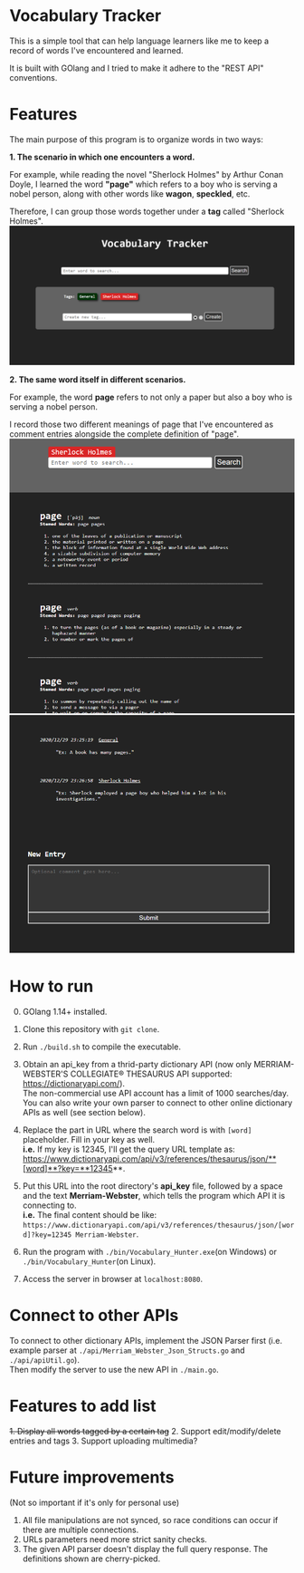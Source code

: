 # Vocabulary Tracker

This is a simple tool that can help language learners like me to keep a record of words I've encountered and learned.<br>

It is built with GOlang and I tried to make it adhere to the "REST API" conventions.

# Features
The main purpose of this program is to organize words in two ways:

**1. The scenario in which one encounters a word.**<br>

For example, while reading the novel "Sherlock Holmes" by Arthur Conan Doyle, I learned the word **"page"** which refers to a boy who is serving a nobel person, along with  other words like **wagon**, **speckled**, etc.

Therefore, I can group those words together under a **tag** called "Sherlock Holmes".
![HomePage](https://github.com/Hackerry/Vocabulary_Tracker/blob/main/imgs/HomePage.png?raw=true)

**2. The same word itself in different scenarios.**<br>

For example, the word **page** refers to not only a paper but also a boy who is serving a nobel person.

I record those two different meanings of page that I've encountered as comment entries alongside the complete definition of "page".
![SearchPage](https://github.com/Hackerry/Vocabulary_Tracker/blob/main/imgs/SearchPage.png?raw=true)
![Entries](https://github.com/Hackerry/Vocabulary_Tracker/blob/main/imgs/Entries.png?raw=true)

# How to run
0. GOlang 1.14+ installed.

1. Clone this repository with `git clone`.

2. Run `./build.sh` to compile the executable.

3. Obtain an api_key from a thrid-party dictionary API (now only MERRIAM-WEBSTER'S COLLEGIATE® THESAURUS API supported: https://dictionaryapi.com/).<br>
   The non-commercial use API account has a limit of 1000 searches/day. You can also write your own parser to connect to other online dictionary APIs as well (see section below).
   
4. Replace the part in URL where the search word is with `[word]` placeholder. Fill in your key as well.<br>
   **i.e.** If my key is 12345, I'll get the query URL template as: https://www.dictionaryapi.com/api/v3/references/thesaurus/json/**[word]**?key=**12345**.
   
5. Put this URL into the root directory's **api_key** file, followed by a space and the text **Merriam-Webster**, which tells the program which API it is connecting to.<br>
   **i.e.** The final content should be like: `https://www.dictionaryapi.com/api/v3/references/thesaurus/json/[word]?key=12345 Merriam-Webster`.
   
6. Run the program with `./bin/Vocabulary_Hunter.exe`(on Windows) or `./bin/Vocabulary_Hunter`(on Linux).

7. Access the server in browser at `localhost:8080`.

# Connect to other APIs
To connect to other dictionary APIs, implement the JSON Parser first (i.e. example parser at `./api/Merriam_Webster_Json_Structs.go` and `./api/apiUtil.go`).<br>
Then modify the server to use the new API in `./main.go`.

# Features to add list
~~1. Display all words tagged by a certain tag~~
2. Support edit/modify/delete entries and tags
3. Support uploading multimedia?

# Future improvements

(Not so important if it's only for personal use)

1. All file manipulations are not synced, so race conditions can occur if there are multiple connections.
2. URLs parameters need more strict sanity checks.
3. The given API parser doesn't display the full query response. The definitions shown are cherry-picked.

